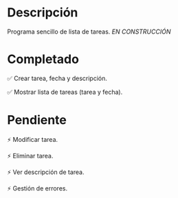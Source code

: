 # Descripción
Programa sencillo de lista de tareas. *EN CONSTRUCCIÓN*

# Completado
✅ Crear tarea, fecha y descripción.

✅ Mostrar lista de tareas (tarea y fecha).

# Pendiente
⚡ Modificar tarea.

⚡ Eliminar tarea.

⚡ Ver descripción de tarea.

⚡ Gestión de errores.
